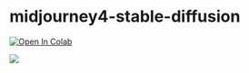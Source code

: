 # midjourney4-stable-diffusion

<a target="_blank" href="https://colab.research.google.com/github/amrrs/midjourney4-stable-diffusion/blob/main/MidJourney_Style_Images_from_Fine_tuned_Stable_Diffusion.ipynb">
  <img src="https://colab.research.google.com/assets/colab-badge.svg" alt="Open In Colab"/>
</a>

![](download%20(2).png)
